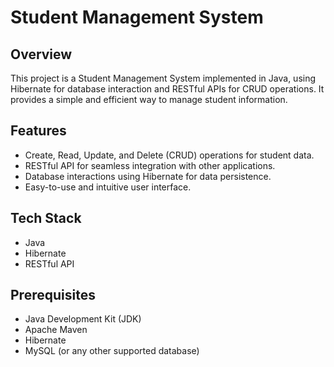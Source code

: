
# Student Management System

## Overview

This project is a Student Management System implemented in Java, using Hibernate for database interaction and RESTful APIs for CRUD operations. It provides a simple and efficient way to manage student information.

## Features

- Create, Read, Update, and Delete (CRUD) operations for student data.
- RESTful API for seamless integration with other applications.
- Database interactions using Hibernate for data persistence.
- Easy-to-use and intuitive user interface.

## Tech Stack

- Java
- Hibernate
- RESTful API

## Prerequisites

- Java Development Kit (JDK)
- Apache Maven
- Hibernate
- MySQL (or any other supported database)

